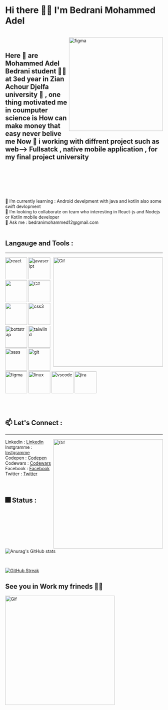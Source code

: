 # Hi there 👨‍💻 I'm Bedrani Mohammed Adel 
<br/>
<img align="right" src="https://media.allure.com/photos/5efa18a92ef61b00086cd6bf/16:9/w_2560%2Cc_limit/eau-de-space-lede.jpg" alt="figma" width="300" heigth="300">
<br/>

## Here 👋 are Mohammed Adel Bedrani student 👨‍🎓 at 3ed year in Zian Achour Djelfa university 🏫 , one thing motivated me in coumputer science is How can make money that easy never belive me Now 🔭 i working with diffrent project such as web--> Fullsatck , native mobile application , for my final project university 
<br/>
<br/>
<br/>
<br/>
<br/>
<br/>
🌱 I’m currently learning : Android develpment with java and kotlin also some swift devlopment 
<br/>
👯 I’m looking to collaborate on team who interesting in React-js and Nodejs or Kotlin mobile developer 
<br/>
💬 Ask me : bedranimohammed12@gmail.com
<br/>
<br/>

## Langauge and Tools :
<hr>
<img align="right" alt="Gif" src="https://media.giphy.com/media/XIqCQx02E1U9W/giphy.gif" alt="react" width="350" heigth="300" >
<p>
  <img src="https://cdn.jsdelivr.net/gh/devicons/devicon/icons/react/react-original.svg" alt="react" width="70" heigth="70" >
  <img src="https://cdn.jsdelivr.net/gh/devicons/devicon/icons/javascript/javascript-original.svg" alt="javascript" width="70" heigth="70" >
  <img src="https://cdn.jsdelivr.net/gh/devicons/devicon/icons/kotlin/kotlin-original.svg" width="70" heigth="70" />
  <img src="https://cdn.jsdelivr.net/gh/devicons/devicon/icons/csharp/csharp-original.svg" alt="C#" width="70" heigth="70" >
  <img src="https://cdn.jsdelivr.net/gh/devicons/devicon/icons/firebase/firebase-plain-wordmark.svg" width="70" heigth="70" />
  <img src="https://cdn.jsdelivr.net/gh/devicons/devicon/icons/css3/css3-original.svg" alt="css3" width="70" heigth="70" >
  <img src="https://cdn.jsdelivr.net/gh/devicons/devicon/icons/bootstrap/bootstrap-original-wordmark.svg" alt="bottstrap" width="70" heigth="70" >
  <img src="https://cdn.jsdelivr.net/gh/devicons/devicon/icons/tailwindcss/tailwindcss-original-wordmark.svg" alt="taiwilnd" width="70" heigth="70" >
  <img src="https://cdn.jsdelivr.net/gh/devicons/devicon/icons/sass/sass-original.svg" alt="sass" width="70" heigth="70" >
  <img src="https://cdn.jsdelivr.net/gh/devicons/devicon/icons/git/git-original-wordmark.svg" alt="git" width="70" heigth="70" >
  <img src="https://cdn.jsdelivr.net/gh/devicons/devicon/icons/figma/figma-original.svg" alt="figma" width="70" heigth="70" >
  <img src="https://cdn.jsdelivr.net/gh/devicons/devicon/icons/linux/linux-original.svg" alt="linux" width="70" heigth="70" >
  <img src="https://cdn.jsdelivr.net/gh/devicons/devicon/icons/vscode/vscode-original.svg" alt="vscode" width="70" heigth="70" >
  <img src="https://cdn.jsdelivr.net/gh/devicons/devicon/icons/jira/jira-original-wordmark.svg" alt="jira" width="70" heigth="70" >
</p>
<br/>
<br/>

## 📫 Let's Connect :
<hr>
<img align="right" alt="Gif" src="https://media.giphy.com/media/l41lVsYDBC0UVQJCE/giphy.gif" alt="react" width="350" heigth="300" >
Linkedin : <a href="https://www.linkedin.com/in/bedrani-mohammed-adel-3477b9247/" target="_blank">Linkedin</a> <br/>
Instgramme : <a href="https://www.instagram.com/adel_mohammed16/" target="_blank">Instgramme</a><br/>
Codepen : <a href="https://codepen.io/Bedrani-MohammedAdel" target="_blank">Codepen</a><br/>
Codewars : <a href="https://www.codewars.com/users/Bedrani%20Mohammed%20Adel%20" target="_blank">Codewars</a><br/>
Facebook : <a href="https://www.facebook.com/profile.php?id=100013937412279" target="_blank">Facebook</a><br/>
Twitter : <a href="https://twitter.com/Youcef43069530" target="_blank">Twitter</a>
<br/>
<br/>
<br/>


## 🎆 Status :
![Anurag's GitHub stats](https://github-readme-stats.vercel.app/api?username=youcefbedrani&show_icons=true&theme=radical) 

<br/>

[![GitHub Streak](https://streak-stats.demolab.com/?user=youcefbedrani&theme=highcontrast)](https://git.io/streak-stats)


## See you in Work my frineds 🙋‍♂️
<img align="center" alt="Gif" src="https://media.giphy.com/media/xjZtu4qi1biIo/giphy.gif" alt="react" width="350" heigth="300" >

